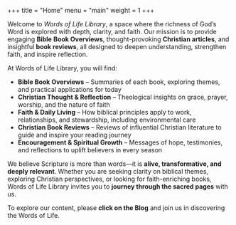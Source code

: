 +++
title = "Home"
menu = "main"
weight = 1
+++

Welcome to *Words of Life Library*, a space where the richness of God’s Word is
explored with depth, clarity, and faith. Our mission is to provide engaging **Bible** **Book Overviews**, thought-provoking **Christian articles**, and insightful **book reviews**, all designed to deepen understanding, strengthen faith, and inspire reflection.

At Words of Life Library, you will find:
- **Bible Book Overviews** – Summaries of each book, exploring themes, and
practical applications for today
- **Christian Thought & Reflection** – Theological insights on grace, prayer,
worship, and the nature of faith
- **Faith & Daily Living** – How biblical principles apply to work, relationships,
and stewardship, including environmental care
- **Christian Book Reviews** – Reviews of influential Christian literature to guide
and inspire your reading journey
- **Encouragement & Spiritual Growth** – Messages of hope, testimonies, and
reflections to uplift believers in every season

We believe Scripture is more than words—it is **alive, transformative, and deeply relevant**. Whether you are seeking clarity on biblical themes, exploring Christian perspectives, or looking for faith-enriching books, Words of Life Library invites you to **journey through the sacred pages** with us.

To explore our content, please **click on the Blog** and join us in discovering the
Words of Life.
